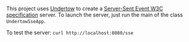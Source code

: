 This project uses [Undertow](http://undertow.io/) to create a [Server-Sent Event W3C specification](http://www.w3.org/TR/eventsource/) server.
To launch the server, just run the main of the class `UndertowSseApp`.

To test the server: 
```curl http://localhost:8080/sse```